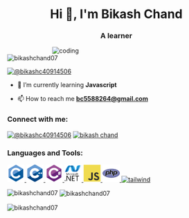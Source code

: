 <h1 align="center">Hi 👋, I'm Bikash Chand</h1>
<h3 align="center">A learner</h3>

<img align="right" alt="coding" width="400" src="https://i.pinimg.com/originals/54/e3/7d/54e37d8074ebcde1d96c77d7b2a7f310.gif">

<p align="left"> <img src="https://komarev.com/ghpvc/?username=bikashchand07&label=Profile%20views&color=0e75b6&style=flat" alt="bikashchand07" /> </p>

<p align="left"> <a href="https://twitter.com/@bikashc40914506" target="blank"><img src="https://img.shields.io/twitter/follow/@bikashc40914506?logo=twitter&style=for-the-badge" alt="@bikashc40914506" /></a> </p>

- 🌱 I’m currently learning **Javascript**

- 📫 How to reach me **bc5588264@gmail.com**

<h3 align="left">Connect with me:</h3>
<p align="left">
<a href="https://twitter.com/@bikashc40914506" target="blank"><img align="center" src="https://raw.githubusercontent.com/rahuldkjain/github-profile-readme-generator/master/src/images/icons/Social/twitter.svg" alt="@bikashc40914506" height="30" width="40" /></a>
<a href="https://linkedin.com/in/bikash chand" target="blank"><img align="center" src="https://raw.githubusercontent.com/rahuldkjain/github-profile-readme-generator/master/src/images/icons/Social/linked-in-alt.svg" alt="bikash chand" height="30" width="40" /></a>
</p>

<h3 align="left">Languages and Tools:</h3>
<p align="left"> <a href="https://www.cprogramming.com/" target="_blank" rel="noreferrer"> <img src="https://raw.githubusercontent.com/devicons/devicon/master/icons/c/c-original.svg" alt="c" width="40" height="40"/> </a> <a href="https://www.w3schools.com/cpp/" target="_blank" rel="noreferrer"> <img src="https://raw.githubusercontent.com/devicons/devicon/master/icons/cplusplus/cplusplus-original.svg" alt="cplusplus" width="40" height="40"/> </a> <a href="https://www.w3schools.com/cs/" target="_blank" rel="noreferrer"> <img src="https://raw.githubusercontent.com/devicons/devicon/master/icons/csharp/csharp-original.svg" alt="csharp" width="40" height="40"/> </a> <a href="https://dotnet.microsoft.com/" target="_blank" rel="noreferrer"> <img src="https://raw.githubusercontent.com/devicons/devicon/master/icons/dot-net/dot-net-original-wordmark.svg" alt="dotnet" width="40" height="40"/> </a> <a href="https://developer.mozilla.org/en-US/docs/Web/JavaScript" target="_blank" rel="noreferrer"> <img src="https://raw.githubusercontent.com/devicons/devicon/master/icons/javascript/javascript-original.svg" alt="javascript" width="40" height="40"/> </a> <a href="https://www.php.net" target="_blank" rel="noreferrer"> <img src="https://raw.githubusercontent.com/devicons/devicon/master/icons/php/php-original.svg" alt="php" width="40" height="40"/> </a> <a href="https://tailwindcss.com/" target="_blank" rel="noreferrer"> <img src="https://www.vectorlogo.zone/logos/tailwindcss/tailwindcss-icon.svg" alt="tailwind" width="40" height="40"/> </a> </p>

<p><img align="left" src="https://github-readme-stats.vercel.app/api/top-langs?username=bikashchand07&show_icons=true&locale=en&layout=compact" alt="bikashchand07" /></p>

<p>&nbsp;<img align="center" src="https://github-readme-stats.vercel.app/api?username=bikashchand07&show_icons=true&locale=en" alt="bikashchand07" /></p>

<p><img align="center" src="https://github-readme-streak-stats.herokuapp.com/?user=bikashchand07&" alt="bikashchand07" /></p>
